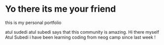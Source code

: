 # Yo there its me your friend


this is my personal portfolio


atul sudedi 
atul subedi says that this community is amazing.
Hi there myself Atul Subedi i have been learning coding from neog camp since last week !
